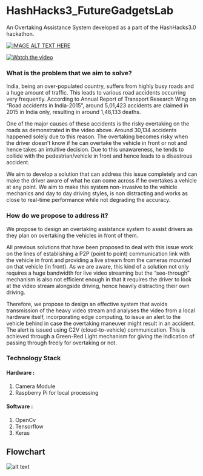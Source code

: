 # HashHacks3_FutureGadgetsLab
An Overtaking Assistance System developed as a part of the HashHacks3.0 hackathon. 

[![IMAGE ALT TEXT HERE](https://img.youtube.com/vi/pbTPrBaxpX0/0.jpg)](https://www.youtube.com/watch?v=pbTPrBaxpX0)

[![Watch the video](https://raw.github.com/ishanijanveja/HashHacks3_FutureGadgetsLab/master/ressources/WebMole_Youtube_Video.png)](https://www.youtube.com/watch?v=pbTPrBaxpX0&feature=youtu.be)



### What is the problem that we aim to solve?

India, being an over-populated country, suffers from highly busy roads and a huge amount of traffic. This leads to various road accidents occurring very frequently. According to Annual Report of Transport Research Wing on “Road accidents in India-2015”, around 5,01,423 accidents are claimed in 2015 in India only, resulting in around 1,46,133 deaths. 

One of the major causes of these accidents is the risky overtaking on the roads as demonstrated in the video above. Around 30,134 accidents happened solely due to this reason. The overtaking becomes risky when the driver doesn’t know if he can overtake the vehicle in front or not and hence takes an intuitive decision. Due to this unawareness, he tends to collide with the pedestrian/vehicle in front and hence leads to a disastrous accident. 

We aim to develop a solution that can address this issue completely and can make the driver aware of what he can come across if he overtakes a vehicle at any point. We aim to make this system non-invasive to the vehicle mechanics and day to day driving styles, is non distracting and works as close to real-time performance while not degrading the accuracy.

### How do we propose to address it? 

We propose to design an overtaking assistance system to assist drivers as they plan on overtaking the vehicles in front of them. 

All previous solutions that have been proposed to deal with this issue work on the lines of establishing a P2P (point to point) communication link with the vehicle in front and providing a live stream from the cameras mounted on that vehicle (in front). As we are aware, this kind of a solution not only requires a huge bandwidth for live video streaming but the “see-through” mechanism is also not efficient enough in that it requires the driver to look at the video stream alongside driving, hence heavily distracting their own driving.

Therefore, we propose to design an effective system that avoids transmission of the heavy video stream and analyses the video from a local hardware itself, incorporating edge computing, to issue an alert to the vehicle behind in case the overtaking maneuver might result in an accident. The alert is issued using C2V (cloud-to-vehicle) communication. This is achieved through a Green-Red Light mechanism for giving the indication of passing through freely for overtaking or not.

### Technology Stack 
#### Hardware :
1. Camera Module 
2. Raspberry Pi for local processing 

#### Software :
1. OpenCv
2. Tensorflow
3. Keras

## Flowchart

![alt text](https://raw.githubusercontent.com/ishanijanveja/hashHacks3_FutureGadgetsLab/master/flow.png)
